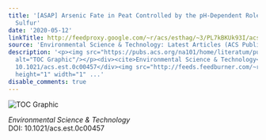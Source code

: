 ```yaml
---
title: '[ASAP] Arsenic Fate in Peat Controlled by the pH-Dependent Role of Reduced
  Sulfur'
date: '2020-05-12'
linkTitle: http://feedproxy.google.com/~r/acs/esthag/~3/PL7kBKUk93I/acs.est.0c00457
source: 'Environmental Science & Technology: Latest Articles (ACS Publications)'
description: '<p><img src="https://pubs.acs.org/na101/home/literatum/publisher/achs/journals/content/esthag/0/esthag.ahead-of-print/acs.est.0c00457/20200512/images/medium/es0c00457_0005.gif"
  alt="TOC Graphic"/></p><div><cite>Environmental Science & Technology</cite></div><div>DOI:
  10.1021/acs.est.0c00457</div><img src="http://feeds.feedburner.com/~r/acs/esthag/~4/PL7kBKUk93I"
  height="1" width="1" ...'
disable_comments: true
---
```

<p><img src="https://pubs.acs.org/na101/home/literatum/publisher/achs/journals/content/esthag/0/esthag.ahead-of-print/acs.est.0c00457/20200512/images/medium/es0c00457_0005.gif" alt="TOC Graphic"/></p><div><cite>Environmental Science & Technology</cite></div><div>DOI: 10.1021/acs.est.0c00457</div><img src="http://feeds.feedburner.com/~r/acs/esthag/~4/PL7kBKUk93I" height="1" width="1" ...